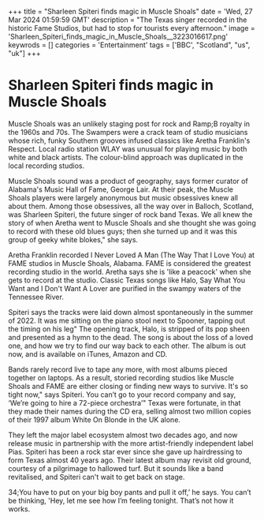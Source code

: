 +++
title = "Sharleen Spiteri finds magic in Muscle Shoals"
date = 'Wed, 27 Mar 2024 01:59:59 GMT'
description = "The Texas singer recorded in the historic Fame Studios, but had to stop for tourists every afternoon."
image = 'Sharleen_Spiteri_finds_magic_in_Muscle_Shoals__3223016617.png'
keywrods =  []
categories = 'Entertainment'
tags = ['BBC', "Scotland", "us", "uk"]
+++

# Sharleen Spiteri finds magic in Muscle Shoals

Muscle Shoals was an unlikely staging post for rock and R<bb>amp;B royalty in the 1960s and 70s.
The Swampers were a crack team of studio musicians whose rich, funky Southern grooves infused classics like Aretha Franklin<bb>'s Respect.
Local radio station WLAY was unusual for playing music by both white and black artists.
The colour-blind approach was duplicated in the local recording studios.

Muscle Shoals sound was a product of geography, says former curator of Alabama<bb>'s Music Hall of Fame, George Lair.
At their peak, the Muscle Shoals players were largely anonymous but music obsessives knew all about them.
Among those obsessives, all the way over in Balloch, Scotland, was Sharleen Spiteri, the future singer of rock band Texas.
We all knew the story of when Aretha went to Muscle Shoals and she thought she was going to record with these old blues guys; then she turned up and it was this group of geeky white blokes,<bb>" she says.

Aretha Franklin recorded I Never Loved A Man (The Way That I Love You) at FAME studios in Muscle Shoals, Alabama.
FAME is considered the greatest recording studio in the world.
Aretha says she is 'like a peacock' when she gets to record at the studio.
Classic Texas songs like Halo, Say What You Want and I Don<bb>'t Want A Lover are purified in the swampy waters of the Tennessee River.

Spiteri says the tracks were laid down almost spontaneously in the summer of 2022.
It was me sitting on the piano stool next to Spooner, tapping out the timing on his leg" The opening track, Halo, is stripped of its pop sheen and presented as a hymn to the dead.
The song is about the loss of a loved one, and how we try to find our way back to each other.
The album is out now, and is available on iTunes, Amazon and CD.

Bands rarely record live to tape any more, with most albums pieced together on laptops.
As a result, storied recording studios like Muscle Shoals and FAME are either closing or finding new ways to survive.
It<bb>'s so tight now,<bb>" says Spiteri.
You can’t go to your record company and say, ‘We’re going to hire a 72-piece orchestra’" Texas were fortunate, in that they made their names during the CD era, selling almost two million copies of their 1997 album White On Blonde in the UK alone.

They left the major label ecosystem almost two decades ago, and now release music in partnership with the more artist-friendly independent label Pias.
Spiteri has been a rock star ever since she gave up hairdressing to form Texas almost 40 years ago.
Their latest album may revisit old ground, courtesy of a pilgrimage to hallowed turf.
But it sounds like a band revitalised, and Spiteri can<bb>'t wait to get back on stage.

34;You have to put on your big boy pants and pull it off,’ he says.
You can’t be thinking, <bb>'Hey, let me see how I’m feeling tonight.
That’s not how it works.


